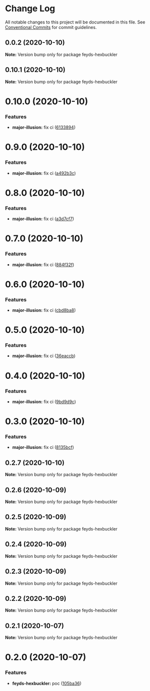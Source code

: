 # Change Log

All notable changes to this project will be documented in this file.
See [Conventional Commits](https://conventionalcommits.org) for commit guidelines.

## 0.0.2 (2020-10-10)

**Note:** Version bump only for package feyds-hexbuckler





## 0.10.1 (2020-10-10)

**Note:** Version bump only for package feyds-hexbuckler





# 0.10.0 (2020-10-10)


### Features

* **major-illusion:** fix ci ([6133894](https://github.com/danethurber/hephaestus/commit/613389406696628facf9f229d97e590946da3702))





# 0.9.0 (2020-10-10)


### Features

* **major-illusion:** fix ci ([a492b3c](https://github.com/danethurber/hephaestus/commit/a492b3c67b5dc893ee8df3a63d86c96220822b39))





# 0.8.0 (2020-10-10)


### Features

* **major-illusion:** fix ci ([a3d7cf7](https://github.com/danethurber/hephaestus/commit/a3d7cf77532958230e0986a998554cff85d2134a))





# 0.7.0 (2020-10-10)


### Features

* **major-illusion:** fix ci ([884f32f](https://github.com/danethurber/hephaestus/commit/884f32f7d4dfd1bf84ebadbd641d47d16bc3398c))





# 0.6.0 (2020-10-10)


### Features

* **major-illusion:** fix ci ([cbd8ba8](https://github.com/danethurber/hephaestus/commit/cbd8ba842d508b8e5367f398d5de6e41a30cc5d9))





# 0.5.0 (2020-10-10)


### Features

* **major-illusion:** fix ci ([36eaccb](https://github.com/danethurber/hephaestus/commit/36eaccb25d06ff17382fe8af04e38316a412a4fa))





# 0.4.0 (2020-10-10)


### Features

* **major-illusion:** fix ci ([9bd9d9c](https://github.com/danethurber/hephaestus/commit/9bd9d9cc22fecf63def1a0f50085e4a032d18904))





# 0.3.0 (2020-10-10)


### Features

* **major-illusion:** fix ci ([8135bcf](https://github.com/danethurber/hephaestus/commit/8135bcff13f009bb81147c9d28d6113008f6e386))





## 0.2.7 (2020-10-10)

**Note:** Version bump only for package feyds-hexbuckler





## 0.2.6 (2020-10-09)

**Note:** Version bump only for package feyds-hexbuckler





## 0.2.5 (2020-10-09)

**Note:** Version bump only for package feyds-hexbuckler





## 0.2.4 (2020-10-09)

**Note:** Version bump only for package feyds-hexbuckler





## 0.2.3 (2020-10-09)

**Note:** Version bump only for package feyds-hexbuckler





## 0.2.2 (2020-10-09)

**Note:** Version bump only for package feyds-hexbuckler





## 0.2.1 (2020-10-07)

**Note:** Version bump only for package feyds-hexbuckler





# 0.2.0 (2020-10-07)

### Features

- **feyds-hexbuckler:** poc ([105ba36](https://github.com/danethurber/hephaestus/commit/105ba36169e2ac1d322107e246ec4d3ef4b6ffff))
